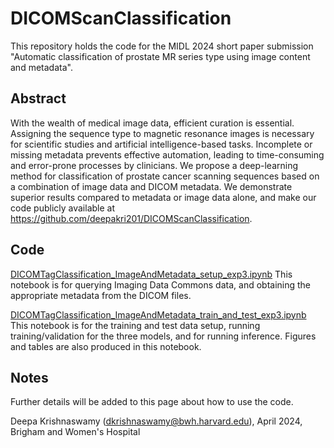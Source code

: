 # DICOMScanClassification

This repository holds the code for the MIDL 2024 short paper submission "Automatic classification of prostate MR series type using image content and metadata". 

## Abstract

With the wealth of medical image data, efficient curation is essential. Assigning the sequence type to magnetic resonance images is necessary for scientific studies and artificial intelligence-based tasks. Incomplete or missing metadata prevents effective automation, leading to time-consuming and error-prone processes by clinicians. We propose a deep-learning method for classification of prostate cancer scanning sequences based on a combination of image data and DICOM metadata. We demonstrate superior results compared to metadata or image data alone, and make our code publicly available at https://github.com/deepakri201/DICOMScanClassification.

## Code

[DICOMTagClassification_ImageAndMetadata_setup_exp3.ipynb](DICOMTagClassification_ImageAndMetadata_setup_exp3.ipynb)
This notebook is for querying Imaging Data Commons data, and obtaining the appropriate metadata from the DICOM files. 

[DICOMTagClassification_ImageAndMetadata_train_and_test_exp3.ipynb](DICOMTagClassification_ImageAndMetadata_train_and_test_exp3.ipynb) This notebook is for the training and test data setup, running training/validation for the three models, and for running inference. Figures and tables are also produced in this notebook. 

## Notes

Further details will be added to this page about how to use the code.



Deepa Krishnaswamy (dkrishnaswamy@bwh.harvard.edu), April 2024, Brigham and Women's Hospital

